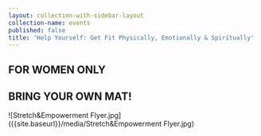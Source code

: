 ```yaml
---
layout: collection-with-sidebar-layout
collection-name: events
published: false
title: 'Help Yourself: Get Fit Physically, Emotionally & Spiritually'
---
```

## FOR WOMEN ONLY  
## BRING YOUR OWN MAT!

![Stretch&Empowerment Flyer.jpg]({{site.baseurl}}/media/Stretch&Empowerment Flyer.jpg)
